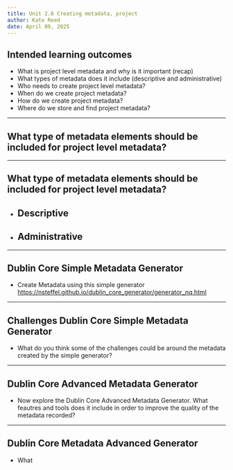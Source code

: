 ```yaml
---
title: Unit 2.6 Creating metadata, project
author: Kate Reed
date: April 09, 2025
---
```


## Intended learning outcomes 

- What is project level metadata and why is it important (recap)
- What types of metadata does it include (descriptive and administrative)
- Who needs to create project level metadata?
- When do we create project metadata?
- How do we create project metadata?
- Where do we store and find project metadata?

---
## What type of metadata elements should be included for project level metadata?

---
## What type of metadata elements should be included for project level metadata?

- Descriptive
  - 
- Administrative
  - 

---
## Dublin Core Simple Metadata Generator
- Create Metadata using this simple generator
https://nsteffel.github.io/dublin_core_generator/generator_nq.html

---
## Challenges Dublin Core Simple Metadata Generator
 - What do you think some of the challenges could be around the metadata created by the simple generator?

---
## Dublin Core Advanced Metadata Generator

- Now explore the Dublin Core Advanced Metadata Generator. What feautres and tools does it include in order to improve the quality of the metadata recorded?

---
## Dublin Core Metadata Advanced Generator
- What 
